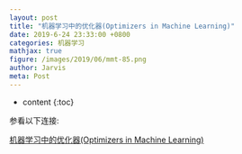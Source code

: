 ```yaml
---
layout: post
title: "机器学习中的优化器(Optimizers in Machine Learning)"
date: 2019-6-24 23:33:00 +0800
categories: 机器学习
mathjax: true
figure: /images/2019/06/mmt-85.png
author: Jarvis
meta: Post
---
```


* content
{:toc}



参看以下连接:

[机器学习中的优化器(Optimizers in Machine Learning)](/pdfs/20190624-Optimizer-in-Machine-Learning.pdf)
